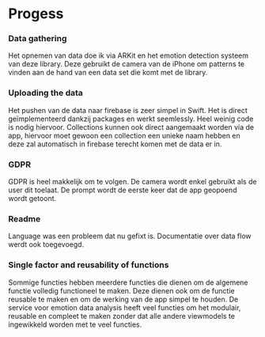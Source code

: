 # Progess

### Data gathering

Het opnemen van data doe ik via ARKit en het emotion detection systeem van deze library. Deze gebruikt de camera van de iPhone om patterns te vinden aan de hand van een data set die komt met de library.

### Uploading the data

Het pushen van de data naar firebase is zeer simpel in Swift. Het is direct geïmplementeerd dankzij packages en werkt seemlessly. Heel weinig code is nodig hiervoor. Collections kunnen ook direct aangemaakt worden via de app, hiervoor moet gewoon een collection een unieke naam hebben en deze zal automatisch in firebase terecht komen met de data er in.

### GDPR

GDPR is heel makkelijk om te volgen. De camera wordt enkel gebruikt als de user dit toelaat. De prompt wordt de eerste keer dat de app geopoend wordt getoont.

### Readme

Language was een probleem dat nu gefixt is. Documentatie over data flow werdt ook toegevoegd.

### Single factor and reusability of functions

Sommige functies hebben meerdere functies die dienen om de algemene functie volledig functioneel te maken. Deze dienen ook om de functie reusable te maken en om de werking van de app simpel te houden. De service voor emotion data analysis heeft veel functies om het modulair, reusable en compleet te maken zonder dat alle andere viewmodels te ingewikkeld worden met te veel functies.